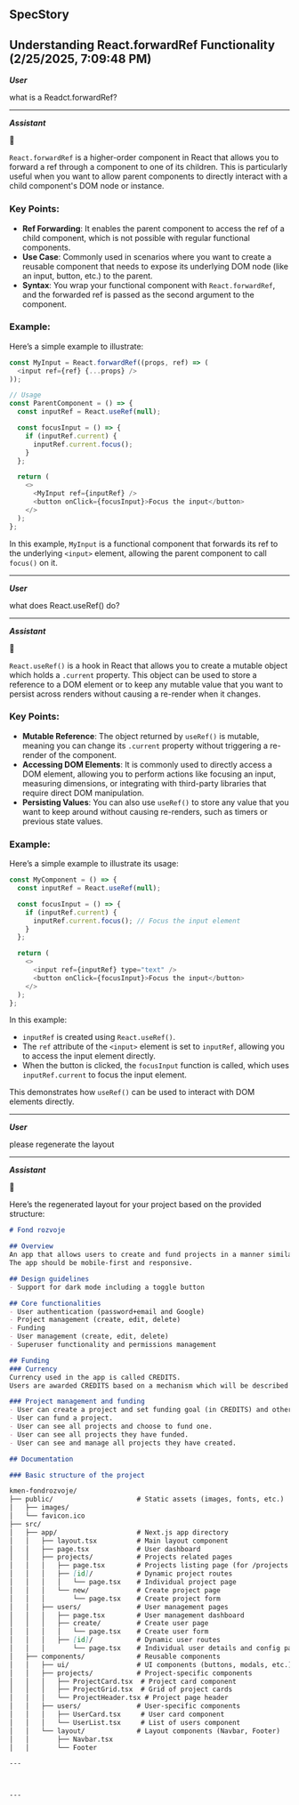 ## SpecStory

## Understanding React.forwardRef Functionality (2/25/2025, 7:09:48 PM)

_**User**_

what is a Readct.forwardRef?

---

_**Assistant**_

🤖 

`React.forwardRef` is a higher-order component in React that allows you to forward a ref through a component to one of its children. This is particularly useful when you want to allow parent components to directly interact with a child component's DOM node or instance.

### Key Points:
- **Ref Forwarding**: It enables the parent component to access the ref of a child component, which is not possible with regular functional components.
- **Use Case**: Commonly used in scenarios where you want to create a reusable component that needs to expose its underlying DOM node (like an input, button, etc.) to the parent.
- **Syntax**: You wrap your functional component with `React.forwardRef`, and the forwarded ref is passed as the second argument to the component.

### Example:
Here’s a simple example to illustrate:

```javascript
const MyInput = React.forwardRef((props, ref) => (
  <input ref={ref} {...props} />
));

// Usage
const ParentComponent = () => {
  const inputRef = React.useRef(null);

  const focusInput = () => {
    if (inputRef.current) {
      inputRef.current.focus();
    }
  };

  return (
    <>
      <MyInput ref={inputRef} />
      <button onClick={focusInput}>Focus the input</button>
    </>
  );
};
```

In this example, `MyInput` is a functional component that forwards its ref to the underlying `<input>` element, allowing the parent component to call `focus()` on it.

---

_**User**_

what does React.useRef() do?

---

_**Assistant**_

🤖 

`React.useRef()` is a hook in React that allows you to create a mutable object which holds a `.current` property. This object can be used to store a reference to a DOM element or to keep any mutable value that you want to persist across renders without causing a re-render when it changes.

### Key Points:
- **Mutable Reference**: The object returned by `useRef()` is mutable, meaning you can change its `.current` property without triggering a re-render of the component.
- **Accessing DOM Elements**: It is commonly used to directly access a DOM element, allowing you to perform actions like focusing an input, measuring dimensions, or integrating with third-party libraries that require direct DOM manipulation.
- **Persisting Values**: You can also use `useRef()` to store any value that you want to keep around without causing re-renders, such as timers or previous state values.

### Example:
Here’s a simple example to illustrate its usage:

```javascript
const MyComponent = () => {
  const inputRef = React.useRef(null);

  const focusInput = () => {
    if (inputRef.current) {
      inputRef.current.focus(); // Focus the input element
    }
  };

  return (
    <>
      <input ref={inputRef} type="text" />
      <button onClick={focusInput}>Focus the input</button>
    </>
  );
};
```

In this example:
- `inputRef` is created using `React.useRef()`.
- The `ref` attribute of the `<input>` element is set to `inputRef`, allowing you to access the input element directly.
- When the button is clicked, the `focusInput` function is called, which uses `inputRef.current` to focus the input element. 

This demonstrates how `useRef()` can be used to interact with DOM elements directly.

---

_**User**_

please regenerate the layout

---

_**Assistant**_

🤖 

Here’s the regenerated layout for your project based on the provided structure:

````markdown
# Fond rozvoje

## Overview
An app that allows users to create and fund projects in a manner similar to Kickstarter.
The app should be mobile-first and responsive.

## Design guidelines
- Support for dark mode including a toggle button

## Core functionalities
- User authentication (password+email and Google)
- Project management (create, edit, delete)
- Funding
- User management (create, edit, delete)
- Superuser functionality and permissions management

## Funding
### Currency
Currency used in the app is called CREDITS.
Users are awarded CREDITS based on a mechanism which will be described later.

### Project management and funding
- User can create a project and set funding goal (in CREDITS) and other parameters.
- User can fund a project.
- User can see all projects and choose to fund one.
- User can see all projects they have funded.
- User can see and manage all projects they have created.

## Documentation

### Basic structure of the project

kmen-fondrozvoje/
├── public/                     # Static assets (images, fonts, etc.)
│   ├── images/
│   └── favicon.ico
├── src/
│   ├── app/                    # Next.js app directory
│   │   ├── layout.tsx          # Main layout component
│   │   ├── page.tsx            # User dashboard
│   │   ├── projects/           # Projects related pages
│   │   │   ├── page.tsx        # Projects listing page (for /projects route)
│   │   │   ├── [id]/           # Dynamic project routes
│   │   │   │   └── page.tsx    # Individual project page
│   │   │   └── new/            # Create project page
│   │   │       └── page.tsx    # Create project form
│   │   ├── users/              # User management pages
│   │   │   ├── page.tsx        # User management dashboard
│   │   │   ├── create/         # Create user page
│   │   │   │   └── page.tsx    # Create user form
│   │   │   ├── [id]/           # Dynamic user routes
│   │   │       └── page.tsx    # Individual user details and config page
│   ├── components/             # Reusable components
│   │   ├── ui/                 # UI components (buttons, modals, etc.)
│   │   ├── projects/           # Project-specific components
│   │   │   ├── ProjectCard.tsx  # Project card component
│   │   │   ├── ProjectGrid.tsx  # Grid of project cards
│   │   │   └── ProjectHeader.tsx # Project page header
│   │   ├── users/              # User-specific components
│   │   │   ├── UserCard.tsx     # User card component
│   │   │   └── UserList.tsx     # List of users component
│   │   └── layout/             # Layout components (Navbar, Footer)
│   │       ├── Navbar.tsx
│   │       └── Footer

---



---

